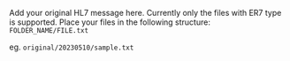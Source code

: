 Add your original HL7 message here. Currently only the files with ER7 type is supported.
Place your files in the following structure:
`FOLDER_NAME/FILE.txt`

eg. `original/20230510/sample.txt`
